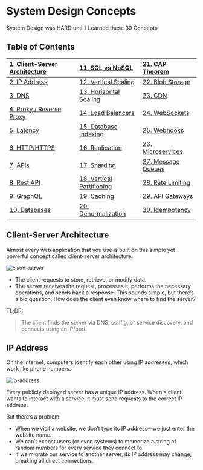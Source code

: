 
# System Design Concepts

System Design was HARD until I Learned these 30 Concepts

## Table of Contents

| [1. Client-Server Architecture]() | [11. SQL vs NoSQL]()         | [21. CAP Theorem]()    |
|:----------------------------------|:-------------------------------|:-------------------------|
| [2. IP Address]()                | [12. Vertical Scaling]()      | [22. Blob Storage]()    |
| [3. DNS]()                       | [13. Horizontal Scaling]()    | [23. CDN]()             |
| [4. Proxy / Reverse Proxy]()     | [14. Load Balancers]()        | [24. WebSockets]()      |
| [5. Latency]()                   | [15. Database Indexing]()     | [25. Webhooks]()        |
| [6. HTTP/HTTPS]()                | [16. Replication]()           | [26. Microservices]()   |
| [7. APIs]()                      | [17. Sharding]()              | [27. Message Queues]()  |
| [8. Rest API]()                  | [18. Vertical Partitioning]() | [28. Rate Limiting]()   |
| [9. GraphQL]()                   | [19. Caching]()               | [29. API Gateways]()    |
| [10. Databases]()                | [20. Denormalization]()       | [30. Idempotency]()     |


## Client-Server Architecture
Almost every web application that you use is built on this simple yet powerful concept called client-server architecture.

![client-server]()

- The client requests to store, retrieve, or modify data.
- The server receives the request, processes it, performs the necessary operations, and sends back a response.
This sounds simple, but there’s a big question: 
How does the client even know where to find the server?

TL;DR:
> The client finds the server via DNS, config, or service discovery, and connects using an IP/port.


## IP Address
On the internet, computers identify each other using IP addresses, which work like phone numbers.

![ip-address]()

Every publicly deployed server has a unique IP address. When a client wants to interact with a service, it must send requests to the correct IP address.

But there’s a problem:
- When we visit a website, we don’t type its IP address—we just enter the website name.
- We can’t expect users (or even systems) to memorize a string of random numbers for every service they connect to.
- If we migrate our service to another server, its IP address may change, breaking all direct connections.
